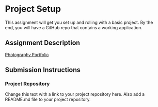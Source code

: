 # Project Setup
This assignment will get you set up and rolling with a basic project. By the end, you will have a GitHub repo that contains a working application.

## Assignment Description
[Photography Portfolio](https://github.com/heybethfrench/photography-portfolio)

## Submission Instructions

### Project Repository
Change this text with a link to your project repository here. Also add a README.md file to your project repository.
